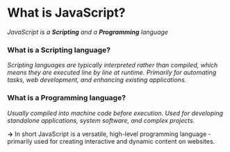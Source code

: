 # What is JavaScript?
*JavaScript is a **Scripting** and a **Programming** language*
### What is a Scripting language?
*Scripting languages are typically interpreted rather than compiled, which means they are executed line by line at runtime. Primarily for automating tasks, web development, and enhancing existing applications.*
### What is a Programming language?
*Usually compiled into machine code before execution. Used for developing standalone applications, system software, and complex projects.*

**->** In short JavaScript is a versatile, high-level programming language - primarily used for creating interactive and dynamic content on websites.
